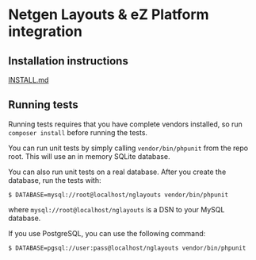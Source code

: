 # Netgen Layouts & eZ Platform integration

## Installation instructions

[INSTALL.md](INSTALL.md)

## Running tests

Running tests requires that you have complete vendors installed, so run
`composer install` before running the tests.

You can run unit tests by simply calling `vendor/bin/phpunit` from the repo
root. This will use an in memory SQLite database.

You can also run unit tests on a real database. After you create the database,
run the tests with:

```
$ DATABASE=mysql://root@localhost/nglayouts vendor/bin/phpunit
```

where `mysql://root@localhost/nglayouts` is a DSN to your MySQL database.

If you use PostgreSQL, you can use the following command:

```
$ DATABASE=pgsql://user:pass@localhost/nglayouts vendor/bin/phpunit
```

